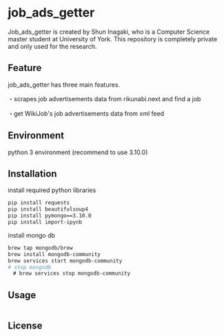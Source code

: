 # job_ads_getter
Job_ads_getter is created by Shun Inagaki, who is a Computer Science master student at University of York. This repository is completely private and only used for the research.

## Feature
job_ads_getter has three main features.

・scrapes job advertisements data from rikunabi.next and find a job

・get WikiJob's job advertisements data from xml feed 

## Environment

python 3 environment (recommend to use 3.10.0)

## Installation
install required python libraries
```bash
pip install requests
pip install beautifulsoup4
pip install pymongo==3.10.0
pip install import-ipynb
```
install mongo db
```bash
brew tap mongodb/brew
brew install mongodb-community
brew services start mongodb-community 
# stop mongodb
　# brew services stop mongodb-community
```

## Usage

```python

```
## License
